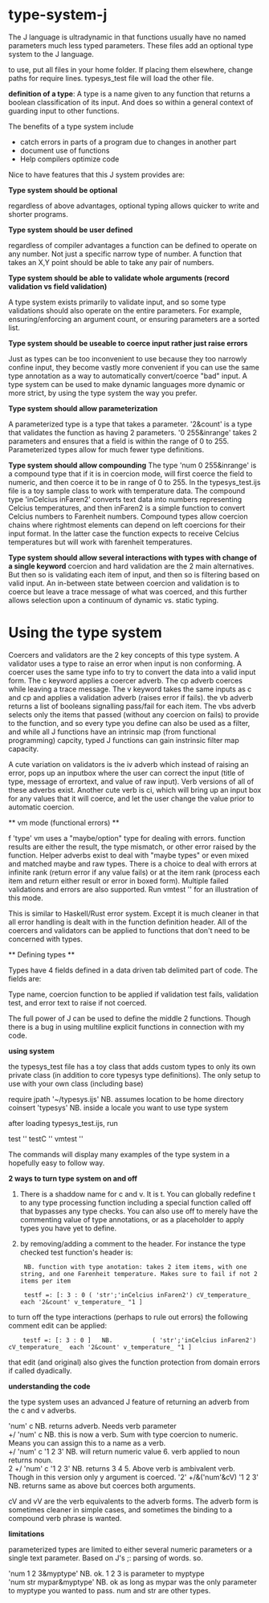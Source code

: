 # type-system-j
The J language is ultradynamic in that functions usually have no named parameters much less typed parameters.  These files add an optional type system to the J language.

to use, put all files in your home folder.  If placing them elsewhere, change paths for require lines.  typesys_test file will load the other file.

**definition of a type**: A type is a name given to any function that returns a boolean classification of its input.  And does so within a general context of guarding input to other functions.

The benefits of a type system include

* catch errors in parts of a program due to changes in another part
* document use of functions
* Help compilers optimize code

Nice to have features that this J system provides are:

**Type system should be optional**

regardless of above advantages, optional typing allows quicker to write and shorter programs.

**Type system should be user defined**

regardless of compiler advantages a function can be defined to operate on any number.  Not just a specific narrow type of number.  A function that takes an X,Y point should be able to take any pair of numbers.

**Type system should be able to validate whole arguments (record validation vs field validation)**

A type system exists primarily to validate input, and so some type validations should also operate on the entire parameters.  For example, ensuring/enforcing an argument count, or ensuring parameters are a sorted list.

**Type system should be useable to coerce input rather just raise errors**

Just as types can be too inconvenient to use because they too narrowly confine input, they become vastly more convenient if you can use the same type annotation as a way to automatically convert/coerce "bad" input.  A type system can be used to make dynamic languages more dynamic or more strict, by using the type system the way you prefer.

**Type system should allow parameterization**

A parameterized type is a type that takes a parameter.  '2&count' is a type that validates the function as having 2 parameters.  '0 255&inrange' takes 2 parameters and ensures that a field is within the range of 0 to 255.  Parameterized types allow for much fewer type definitions.

**Type system should allow compounding**
The type 'num 0 255&inrange' is a compound type that if it is in coercion mode, will first coerce the field to numeric, and then coerce it to be in range of 0 to 255.  In the typesys_test.ijs file is a toy sample class to work with temperature data.
The compound type 'inCelcius inFaren2' converts text data into numbers representing Celcius temperatures, and then inFaren2 is a simple function to convert Celcius numbers to Farenheit numbers.  Compound types allow coercion chains where rightmost elements can depend on left coercions for their input format.  In the latter case the function expects to receive Celcius temperatures but will work with farenheit temperatures.

**Type system should allow several interactions with types with change of a single keyword**
coercion and hard validation are the 2 main alternatives.  But then so is validating each item of input, and then so is filtering based on valid input.  An in-between state between coercion and validation is to coerce but leave a trace message of what was coerced, and this further allows selection upon a continuum of dynamic vs. static typing.

# Using the type system

Coercers and validators are the 2 key concepts of this type system.  A validator uses a type to raise an error when input is non conforming.  A coercer uses the same type info to try to convert the data into a valid input form.  The c keyword applies a coercer adverb.  The cp adverb coerces while leaving a trace message.  The v keyword takes the same inputs as c and cp and applies a validation adverb (raises error if fails).  the vb adverb returns a list of booleans signalling pass/fail for each item.  The vbs adverb selects only the items that passed (without any coercion on fails) to provide to the function, and so every type you define can also be used as a filter, and while all J functions have an intrinsic map (from functional programming) capcity, typed J functions can gain instrinsic filter map capacity.

A cute variation on validators is the iv adverb which instead of raising an error, pops up an inputbox where the user can correct the input (title of type, message of errortext, and value of raw input).  Verb versions of all of these adverbs exist.  Another cute verb is ci, which will bring up an input box for any values that it will coerce, and let the user change the value prior to automatic coercion.

** vm mode (functional errors) **

f 'type' vm uses a "maybe/option" type for dealing with errors.  function results are either the result, the type mismatch, or other error raised by the function.  Helper adverbs exist to deal with "maybe types" or even mixed and matched maybe and raw types.  There is a choice to deal with errors at infinite rank (return error if any value fails) or at the item rank (process each item and return either result or error in boxed form).  Multiple failed validations and errors are also supported.  Run vmtest '' for an illustration of this mode.

This is similar to Haskell/Rust error system.  Except it is much cleaner in that all error handling is dealt with in the function definition header.  All of the coercers and validators can be applied to functions that don't need to be concerned with types.

** Defining types **

Types have 4 fields defined in a data driven tab delimited part of code. The fields are:

Type name, coercion function to be applied if validation test fails, validation test, and error text to raise if not coerced.

The full power of J can be used to define the middle 2 functions.  Though there is a bug in using multiline explicit functions in connection with my code.

**using system**

the typesys_test file has a toy class that adds custom types to only its own private class (in addition to core typesys type definitions).  The only setup to use with your own class (including base)

require jpath '~/typesys.ijs'  NB. assumes location to be home directory
coinsert 'typesys'  NB. inside a locale you want to use type system

after loading typesys_test.ijs, run

test ''
testC ''
vmtest ''

The commands will display many examples of the type system in a hopefully easy to follow way.


**2 ways to turn type system on and off**

1. There is a  shaddow name for c and v.  It is t.  You can globally redefine t to any type processing function including a special function called off that bypasses any type checks.  You can also use off to merely have the commenting value of type annotations, or as a placeholder to apply types you have yet to define.

2. by removing/adding a comment to the header.  For instance the type checked test function's header is:
 
        NB. function with type anotation: takes 2 item items, with one string, and one Farenheit temperature. Makes sure to fail if not 2 items per item

        testf =: [: 3 : 0 ( 'str';'inCelcius inFaren2') cV_temperature_  each '2&count' v_temperature_ "1 ]

to turn off the type interactions (perhaps to rule out errors) the following comment edit can be applied:
        
        testf =: [: 3 : 0 ]   NB.           ( 'str';'inCelcius inFaren2') cV_temperature_  each '2&count' v_temperature_ "1 ]
        
that edit (and original) also gives the function protection from domain errors if called dyadically.        

**understanding the code**

the type system uses an advanced J feature of returning an adverb from the c and v adverbs.

'num' c       NB. returns adverb.  Needs verb parameter  
+/ 'num' c    NB. this is now a verb.  Sum with type coercion to numeric.  Means you can assign this to a name as a verb.  
+/ 'num' c  '1 2 3'   NB. will return numeric value 6. verb applied to noun returns noun.  
2 +/ 'num' c  '1 2 3' NB. returns 3 4 5.  Above verb is ambivalent verb.  Though in this version only y argument is coerced.
'2' +/&('num'&cV)  '1 2 3'  NB. returns same as above but coerces both arguments. 

cV and vV are the verb equivalents to the adverb forms.  The adverb form is sometimes cleaner in simple cases, and sometimes the binding to a compound verb phrase is wanted.


**limitations**

parameterized types are limited to either several numeric parameters or a single text parameter. Based on J's ;: parsing of words.  so.

'num 1 2 3&myptype' NB. ok. 1 2 3 is parameter to myptype  
'num str mypar&myptype'  NB. ok as long as mypar was the only parameter to myptype you wanted to pass.  num and str are other types.




